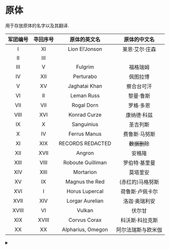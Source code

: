 # 原体

用于存放原体的名字以及其翻译.

| 军团编号 | 寻回序号 |   原体的英文名    |    原体的中文名    |
|:--------:|:--------:|:-----------------:|:------------------:|
|    I     |    XI    |  Lion El'Jonson   |   莱恩·艾尔·庄森   |
|    II    |   III    |                   |                    |
|   III    |    V     |      Fulgrim      |      福格瑞姆      |
|    IV    |   XII    |     Perturabo     |      佩图拉博      |
|    V     |    XV    |   Jaghatai Khan   |     察合台可汗     |
|    VI    |    II    |    Leman Russ     |     黎曼·鲁斯      |
|   VII    |   VII    |    Rogal Dorn     |     罗格·多恩      |
|   VIII   |   XVI    |   Konrad Curze    |    康纳德·科兹     |
|    IX    |    X     |    Sanguinius     |      圣吉列斯      |
|    X     |    IV    |   Ferrus Manus    |   费鲁斯·马努斯    |
|    XI    |   XIX    | RECORDS REDACTED  |    ~~数据删除~~    |
|   XII    |   XVII   |      Angron       |       安格隆       |
|   XIII   |   VIII   | Roboute Guilliman |   罗伯特·基里曼    |
|   XIV    |   XIII   |     Mortarion     |      莫塔里安      |
|    XV    |    IX    |  Magnus the Red   |  (赤红的)马格努斯  |
|   XVI    |    I     |  Horus Lupercal   |  荷鲁斯·卢佩卡尔   |
|   XVII   |   XIV    |  Lorgar Aurelian  |   洛迦·奥瑞利安    |
|  XVIII   |    VI    |      Vulkan       |       伏尔甘       |
|   XIX    |  XVIII   |   Corvus Corax    |  科沃斯·科拉克斯   |
|    XX    |    XX    | Alpharius, Omegon | 阿尔法瑞斯与欧米伽 |

<details>
<summary></summary>

| 军团编号 | 寻回序号 |   原体的英文名   | 原体的中文名 |
|:--------:|:--------:|:----------------:|:--------:|
|    II    |   III    | <details><summary></summary>RECORDS REDACTED</details> | <details><summary></summary>~~数据删除~~</details> |

</details>
